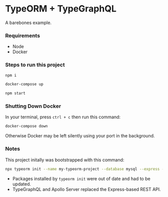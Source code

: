 # TypeORM + TypeGraphQL
A barebones example.

### Requirements
- Node
- Docker

### Steps to run this project
 ```bash
npm i
```
```bash
docker-compose up
```
```bash
npm start
```

### Shutting Down Docker
In your terminal, press `ctrl + c` then run this command:
```bash
docker-compose down
```
Otherwise Docker may be left silently using your port in the background.

### Notes
This project initally was bootstrapped with this command:
```bash
npx typeorm init --name my-typeorm-project --database mysql --express --docker
```
- Packages installed by `typeorm init` were out of date and had to be updated.
- TypeGraphQL and Apollo Server replaced the Express-based REST API.
